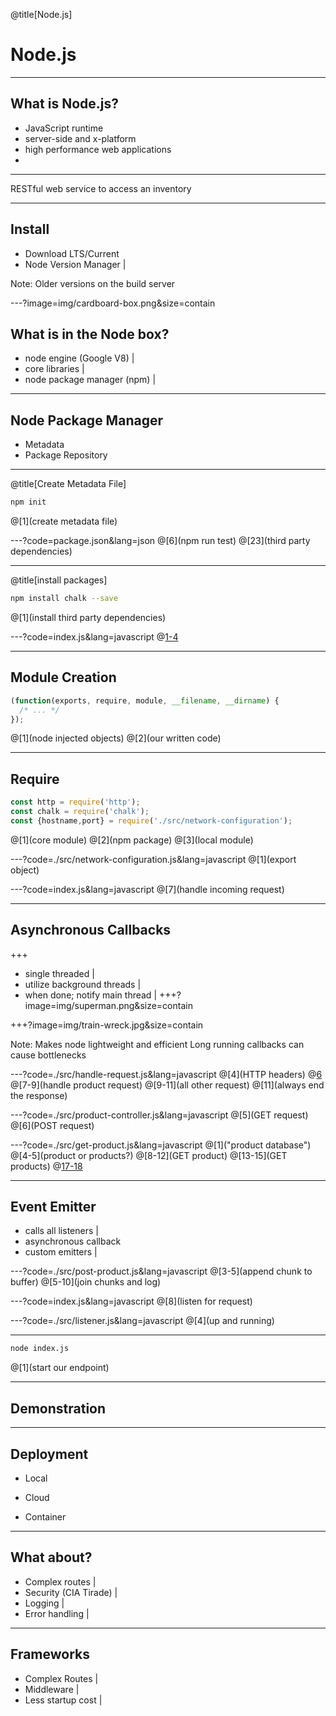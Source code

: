 @title[Node.js]
# Node.js

---

## What is Node.js?

- JavaScript runtime
- server-side and x-platform
- high performance web applications
- 

---

RESTful web service to access an inventory

---

## Install
- Download LTS/Current
- Node Version Manager |

Note:
Older versions on the build server

---?image=img/cardboard-box.png&size=contain

## What is in the Node box?
- node engine (Google V8) |
- core libraries |
- node package manager (npm) |

---

## Node Package Manager
- Metadata
- Package Repository

---
@title[Create Metadata File]
```bash
npm init
```
@[1](create metadata file)

---?code=package.json&lang=json
@[6](npm run test)
@[23](third party dependencies)

---
@title[install packages]
```bash
npm install chalk --save
```
@[1](install third party dependencies)

---?code=index.js&lang=javascript
@[1-4](modules)

---

## Module Creation
```javascript
(function(exports, require, module, __filename, __dirname) {
  /* ... */
});
```
@[1](node injected objects)
@[2](our written code)

---

## Require

```javascript
const http = require('http');
const chalk = require('chalk');
const {hostname,port} = require('./src/network-configuration');
```
@[1](core module)
@[2](npm package)
@[3](local module)

---?code=./src/network-configuration.js&lang=javascript
@[1](export object)

---?code=index.js&lang=javascript
@[7](handle incoming request)

---

## Asynchronous Callbacks

+++
<!-- .slide: data-transition="none" -->
- single threaded |
- utilize background threads |
- when done; notify main thread |
+++?image=img/superman.png&size=contain
<!-- .slide: data-transition="none" -->
+++?image=img/train-wreck.jpg&size=contain
<!-- .slide: data-transition="none" -->
 
Note:
Makes node lightweight and efficient
Long running callbacks can cause bottlenecks

---?code=./src/handle-request.js&lang=javascript
@[4](HTTP headers)
@[6](url)
@[7-9](handle product request)
@[9-11](all other request)
@[11](always end the response)

---?code=./src/product-controller.js&lang=javascript
@[5](GET request)
@[6](POST request)

---?code=./src/get-product.js&lang=javascript
@[1]("product database")
@[4-5](product or products?)
@[8-12](GET product)
@[13-15](GET products)
@[17-18](response)

---
## Event Emitter

- calls all listeners |
- asynchronous callback
- custom emitters |

---?code=./src/post-product.js&lang=javascript
@[3-5](append chunk to buffer)
@[5-10](join chunks and log)

---?code=index.js&lang=javascript
@[8](listen for request)

---?code=./src/listener.js&lang=javascript
@[4](up and running)

---

```bash
node index.js
```
@[1](start our endpoint)

---

## Demonstration

---
## Deployment

- Local
- <p class="fragment highlight-green">Cloud</p>
- Container

---

## What about?

- Complex routes |
- Security (CIA Tirade) |
- Logging |
- Error handling |

---

## Frameworks

- Complex Routes |
- Middleware |
- Less startup cost |


